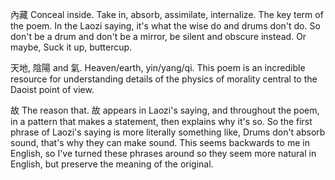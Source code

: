 內藏
Conceal inside.
Take in, absorb, assimilate, internalize.
The key term of the poem. 
In the Laozi saying,
it's what the wise do
and drums don't do.
So don't be a drum
and don't be a mirror,
be silent and obscure instead.
Or maybe,
Suck it up, buttercup.

天地, 陰陽 and 氣.
Heaven/earth, yin/yang/qi.
This poem is an incredible resource
for understanding
details of the physics of morality
central to the Daoist point of view. 

故
The reason that.
故 appears in Laozi's saying,
and throughout the poem,
in a pattern that makes a statement,
then explains why it's so.
So the first phrase of Laozi's saying
is more literally something like,
Drums don't absorb sound,
that's why they can make sound.
This seems backwards to me in English,
so I've turned these phrases around
so they seem more natural in English,
but preserve the meaning of the original.
